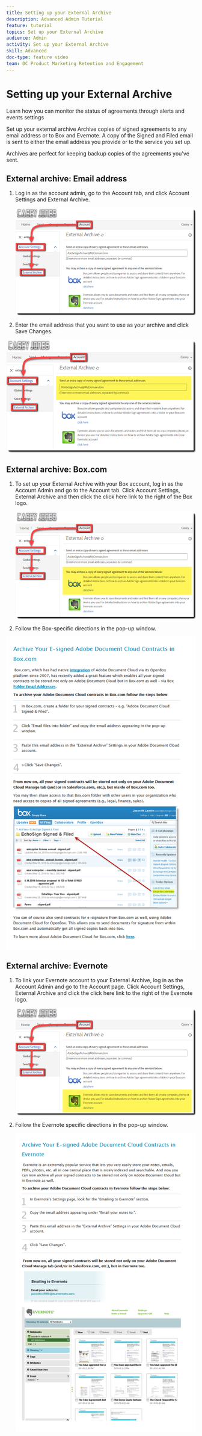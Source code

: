 ```yaml
---
title: Setting up your External Archive
description: Advanced Admin Tutorial
feature: tutorial
topics: Set up your External Archive
audience: Admin
activity: Set up your External Archive
skill: Advanced
doc-type: feature video
team: DC Product Marketing Retention and Engagement
---
```


# Setting up your External Archive

Learn how you can monitor the status of agreements through alerts and events settings

Set up your external archive
Archive copies of signed agreements to any email address or to Box and Evernote. A copy of the Signed and Filed email is sent to either the email address you provide or to the service you set up.

Archives are perfect for keeping backup copies of the agreements you've sent.

## External archive: Email address

1. Log in as the account admin, go to the Account tab, and click Account Settings and External Archive.

   ![archive via email](assets/archiveemail1.png) 

1. Enter the email address that you want to use as your archive and click Save Changes.

![archive via email](assets/archiveemail2.png) 


## External archive: Box.com

1. To set up your External Archive with your Box account, log in as the Account Admin and go to the Account tab. 
   Click Account  Settings, External Archive and then click the click here link to the right of the Box logo.

   ![archive via Box](assets/archivebox1.png) 

1. Follow the Box-specific directions in the pop-up window.

![archive via Box](assets/archivebox2.png) 

## External archive: Evernote

1. To link your Evernote account to your External Archive, log in as the Account Admin and go to the Account page. 
   Click Account Settings, External Archive and click the click here link to the right of the Evernote logo.

   ![archive via Evernote](assets/archiveevernote1.png)

1. Follow the Evernote specific directions in the pop-up window.

   ![archive via Evernote](assets/archiveevernote2.png)
